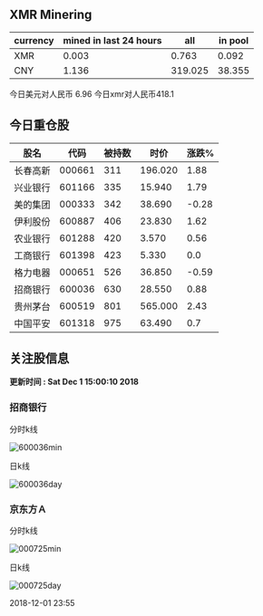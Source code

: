 ## XMR Minering

|currency|mined in last 24 hours|all|in pool|
|---|---|---|---|
|XMR|0.003|0.763|0.092|
|CNY|1.136|319.025|38.355|

今日美元对人民币 6.96	今日xmr对人民币418.1


## 今日重仓股 

|股名|代码|被持数|时价|涨跌%|
|---|---|---|---|---|
|长春高新|000661|311|196.020|1.88|
|兴业银行|601166|335|15.940|1.79|
|美的集团|000333|342|38.690|-0.28|
|伊利股份|600887|406|23.830|1.62|
|农业银行|601288|420|3.570|0.56|
|工商银行|601398|423|5.330|0.0|
|格力电器|000651|526|36.850|-0.59|
|招商银行|600036|630|28.550|0.88|
|贵州茅台|600519|801|565.000|2.43|
|中国平安|601318|975|63.490|0.7|

## 关注股信息
**更新时间 : Sat Dec  1 15:00:10 2018**
### 招商银行 
分时k线

![600036min](http://image.sinajs.cn/newchart/min/n/sh600036.gif)

日k线

![600036day](http://image.sinajs.cn/newchart/daily/n/sh600036.gif)

### 京东方Ａ 
分时k线

![000725min](http://image.sinajs.cn/newchart/min/n/sz000725.gif)

日k线

![000725day](http://image.sinajs.cn/newchart/daily/n/sz000725.gif)

2018-12-01 23:55
